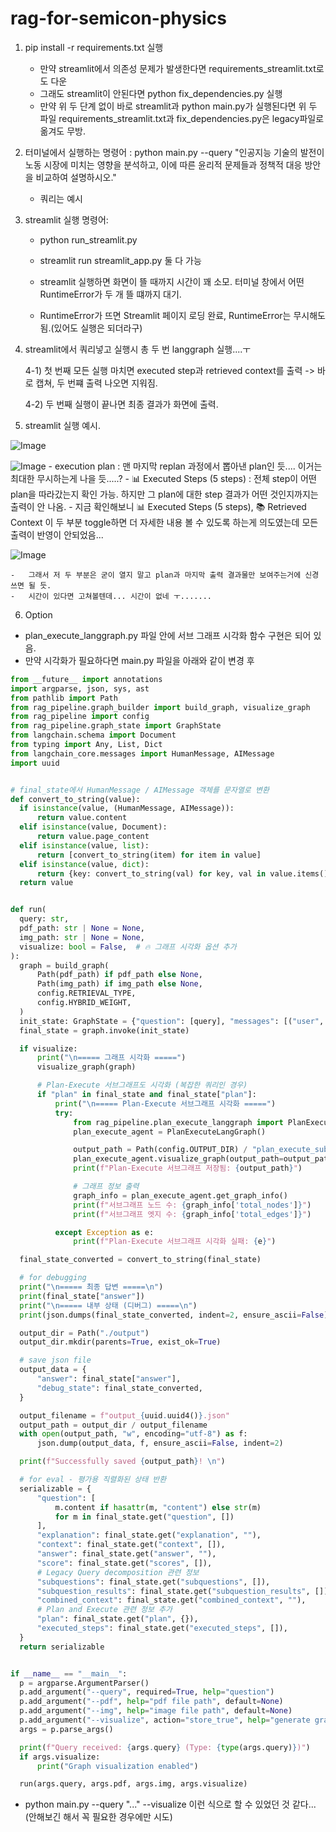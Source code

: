 # rag-for-semicon-physics

1. pip install -r requirements.txt 실행

    -   만약 streamlit에서 의존성 문제가 발생한다면 requirements_streamlit.txt로도 다운
    -   그래도 streamlit이 안된다면 python fix_dependencies.py 실행
    -   만약 위 두 단계 없이 바로 streamlit과 python main.py가 실행된다면 위 두 파일 requirements_streamlit.txt과 fix_dependencies.py은 legacy파일로 옮겨도 무방.

2. 터미널에서 실행하는 명령어 : python main.py --query "인공지능 기술의 발전이 노동 시장에 미치는 영향을 분석하고, 이에 따른 윤리적 문제들과 정책적 대응 방안을 비교하여 설명하시오."

    -   쿼리는 예시

3. streamlit 실행 명령어:

    -   python run_streamlit.py
    -   streamlit run streamlit_app.py
        둘 다 가능

    -   streamlit 실행하면 화면이 뜰 때까지 시간이 꽤 소모. 터미널 창에서 어떤 RuntimeError가 두 개 뜰 떄까지 대기.
    -   RuntimeError가 뜨면 Streamlit 페이지 로딩 완료, RuntimeError는 무시해도 됨.(있어도 실행은 되더라구)

4. streamlit에서 쿼리넣고 실행시 총 두 번 langgraph 실행....ㅜ

    4-1) 첫 번째 모든 실행 마치면 executed step과 retrieved context를 출력 -> 바로 캡쳐, 두 번쨰 출력 나오면 지워짐.
   
    4-2) 두 번째 실행이 끝나면 최종 결과가 화면에 출력.

5. streamlit 실행 예시.

![Image](https://github.com/user-attachments/assets/12186f89-56ce-4d52-94d5-1f5a973a9b90)

![Image](https://github.com/user-attachments/assets/49749f8c-d467-44d4-8f3b-966b6aa526f5)
    -   execution plan : 맨 마지막 replan 과정에서 뽑아낸 plan인 듯.... 이거는 최대한 무시하는게 나을 듯.....?
    -   📊 Executed Steps (5 steps) : 전체 step이 어떤 plan을 따라갔는지 확인 가능. 하지만 그 plan에 대한 step 결과가 어떤 것인지까지는 출력이 안 나옴.
    -   지금 확인해보니 📊 Executed Steps (5 steps), 📚 Retrieved Context 이 두 부분 toggle하면 더 자세한 내용 볼 수 있도록 하는게 의도였는데 모든 출력이 반영이 안되었음...

![Image](https://github.com/user-attachments/assets/9aaa7e53-8805-4d2f-8866-01a8c22d1ac7)

    -   그래서 저 두 부분은 굳이 열지 말고 plan과 마지막 출력 결과물만 보여주는거에 신경쓰면 될 듯.
    -   시간이 있다면 고쳐볼텐데... 시간이 없네 ㅜ.......

6. Option

-   plan_execute_langgraph.py 파일 안에 서브 그래프 시각화 함수 구현은 되어 있음.
-   만약 시각화가 필요하다면 main.py 파일을 아래와 같이 변경 후

```python
from __future__ import annotations
import argparse, json, sys, ast
from pathlib import Path
from rag_pipeline.graph_builder import build_graph, visualize_graph
from rag_pipeline import config
from rag_pipeline.graph_state import GraphState
from langchain.schema import Document
from typing import Any, List, Dict
from langchain_core.messages import HumanMessage, AIMessage
import uuid


# final_state에서 HumanMessage / AIMessage 객체를 문자열로 변환
def convert_to_string(value):
  if isinstance(value, (HumanMessage, AIMessage)):
      return value.content
  elif isinstance(value, Document):
      return value.page_content
  elif isinstance(value, list):
      return [convert_to_string(item) for item in value]
  elif isinstance(value, dict):
      return {key: convert_to_string(val) for key, val in value.items()}
  return value


def run(
  query: str,
  pdf_path: str | None = None,
  img_path: str | None = None,
  visualize: bool = False,  # 🔥 그래프 시각화 옵션 추가
):
  graph = build_graph(
      Path(pdf_path) if pdf_path else None,
      Path(img_path) if img_path else None,
      config.RETRIEVAL_TYPE,
      config.HYBRID_WEIGHT,
  )
  init_state: GraphState = {"question": [query], "messages": [("user", query)]}
  final_state = graph.invoke(init_state)

  if visualize:
      print("\n===== 그래프 시각화 =====")
      visualize_graph(graph)

      # Plan-Execute 서브그래프도 시각화 (복잡한 쿼리인 경우)
      if "plan" in final_state and final_state["plan"]:
          print("\n===== Plan-Execute 서브그래프 시각화 =====")
          try:
              from rag_pipeline.plan_execute_langgraph import PlanExecuteLangGraph
              plan_execute_agent = PlanExecuteLangGraph()

              output_path = Path(config.OUTPUT_DIR) / "plan_execute_subgraph.png"
              plan_execute_agent.visualize_graph(output_path=output_path)
              print(f"Plan-Execute 서브그래프 저장됨: {output_path}")

              # 그래프 정보 출력
              graph_info = plan_execute_agent.get_graph_info()
              print(f"서브그래프 노드 수: {graph_info['total_nodes']}")
              print(f"서브그래프 엣지 수: {graph_info['total_edges']}")

          except Exception as e:
              print(f"Plan-Execute 서브그래프 시각화 실패: {e}")

  final_state_converted = convert_to_string(final_state)

  # for debugging
  print("\n===== 최종 답변 =====\n")
  print(final_state["answer"])
  print("\n===== 내부 상태 (디버그) =====\n")
  print(json.dumps(final_state_converted, indent=2, ensure_ascii=False))

  output_dir = Path("./output")
  output_dir.mkdir(parents=True, exist_ok=True)

  # save json file
  output_data = {
      "answer": final_state["answer"],
      "debug_state": final_state_converted,
  }

  output_filename = f"output_{uuid.uuid4()}.json"
  output_path = output_dir / output_filename
  with open(output_path, "w", encoding="utf-8") as f:
      json.dump(output_data, f, ensure_ascii=False, indent=2)

  print(f"Successfully saved {output_path}! \n")

  # for eval - 평가용 직렬화된 상태 반환
  serializable = {
      "question": [
          m.content if hasattr(m, "content") else str(m)
          for m in final_state.get("question", [])
      ],
      "explanation": final_state.get("explanation", ""),
      "context": final_state.get("context", []),
      "answer": final_state.get("answer", ""),
      "score": final_state.get("scores", []),
      # Legacy Query decomposition 관련 정보
      "subquestions": final_state.get("subquestions", []),
      "subquestion_results": final_state.get("subquestion_results", []),
      "combined_context": final_state.get("combined_context", ""),
      # Plan and Execute 관련 정보 추가
      "plan": final_state.get("plan", {}),
      "executed_steps": final_state.get("executed_steps", []),
  }
  return serializable


if __name__ == "__main__":
  p = argparse.ArgumentParser()
  p.add_argument("--query", required=True, help="question")
  p.add_argument("--pdf", help="pdf file path", default=None)
  p.add_argument("--img", help="image file path", default=None)
  p.add_argument("--visualize", action="store_true", help="generate graph visualizations")  # 🔥 시각화 옵션
  args = p.parse_args()

  print(f"Query received: {args.query} (Type: {type(args.query)})")
  if args.visualize:
      print("Graph visualization enabled")

  run(args.query, args.pdf, args.img, args.visualize)

```

-   python main.py --query "..." --visualize 이런 식으로 할 수 있었던 것 같다... (안해보긴 해서 꼭 필요한 경우에만 시도)
